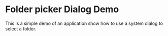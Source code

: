 # Folder picker Dialog Demo
This is a simple demo of an application show how to use a system dialog to select a folder.
